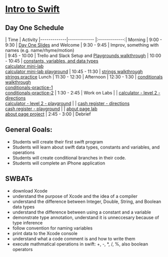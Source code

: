 # [Intro to Swift](https://github.com/upperlinecode/intro-to-swift)
## Day One Schedule
 |	Time        | Activity       |-------------|-------------       |:-------------:|
    Morning	            |   9:00 - 9:30        | [Day One Slides](https://docs.google.com/a/upperlinecode.com/presentation/d/1gP5NZGm-_YRQTVAapUnB0ZUgJp3FsL0MI8wLbjzC97k/edit?usp=sharing) and Welcome
		            |   9:30 - 9:45    	   | Improv, something with names (e.g. name/rhyme/motion)	     
 		            |   9:45 - 10:00  	   | Trello and Slack Setup and [Playgrounds walkthrough](https://github.com/upperlinecode/intro-to-swift/blob/master/day-1/xcode-setup.md)
 		            |   10:00 - 10:45	   | [constants, variables, and data types](https://github.com/upperlinecode/intro-to-swift/blob/master/day-1/intro-constants-variables.md)<br>[calculator mini-lab](https://github.com/upperlinecode/intro-to-swift/blob/master/day-1/lab-calculator.md)<br>[calculator mini-lab playground](https://github.com/upperlinecode/ios-swift-calculator-lab/)
	                    |  	10:45 - 11:30	   | [strings walkthrough](https://github.com/upperlinecode/intro-to-swift/blob/master/day-1/intro-string-methods.md)<br>[strings practice](https://github.com/upperlinecode/ios-swift-strings-practice)
Lunch 		            |   11:30 - 12:30      |
Afternoon                   |   12:30 - 1:30       | [conditionals walkthrough](https://github.com/upperlinecode/intro-to-swift/blob/master/day-1/conditionals-intro.md)<br>[conditionals-practice-1](https://github.com/upperlinecode/ios-swift-conditionals-practice-1)<br>[conditionals-practice-2](https://github.com/upperlinecode/ios-swift-conditionals-practice-2)
		            |   1:30 - 2:45        | Work on Labs
		            |                      | [calculator - level 2 - directions](https://github.com/upperlinecode/intro-to-swift/blob/master/day-1/calculator-level-2.md)<br>[calculator - level 2 - playground](https://github.com/upperlinecode/ios-swift-calculator-lab-level2)
		            |                      | [cash register - directions](https://github.com/upperlinecode/intro-to-swift/blob/master/day-1/lab-cash-register.md)<br>[cash register - playground](https://github.com/upperlinecode/ios-swift-cash-register-lab)
		            |                      | [about page lab](https://github.com/upperlinecode/intro-to-swift/blob/master/day-1/about-page-lab.md)<br>[about page project](https://github.com/upperlinecode/ios-swift-about-page-lab)
		            |   2:45 - 3:00        | Debrief





## General Goals: 
- Students will create their first swift program
- Students will learn about swift data types, constants and variables, and operations
- Students will create conditional branches in their code.
- Students will complete an iPhone application


## SWBATs
- download Xcode
- understand the purpose of Xcode and the idea of a compiler
- understand the difference between Integer, Double, String, and Boolean data types 
- understand the difference between using a constant and a variable
- demonstrate type annotation, understand it is unneccesary because of type inference
- follow convention for naming variables
- print data to the Xcode console
- understand what a code comment is and how to write them
- execute mathmatical operations in swift: +, -, *, /, %, also boolean operators

